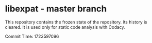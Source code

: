 # libexpat - master branch

This repository contains the frozen state of the repository.
Its history is cleared. It is used only for static code
analysis with Codacy.

Commit Time: 1723597096